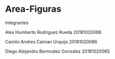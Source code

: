 # Area-Figuras
Integrantes

Alex Humberto Rodriguez Rueda 20181020088

Camilo Andres Caiman Urquijo 20181020086

Diego Alejandro Bermudez Gonzalez 20181020065

